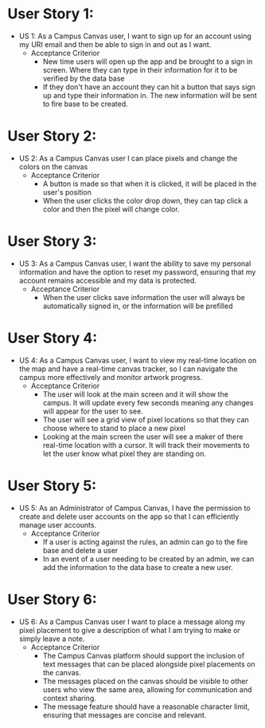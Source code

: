 # User Story 1:
- US 1: As a Campus Canvas user, I want to sign up for an account using my URI email and then be able to sign in and out as I want.
    - Acceptance Criterior
      - New time users will open up the app and be brought to a sign in screen. Where they can type in their information for it to be verified by the data base
      - If they don't have an account they can hit a button that says sign up and type their information in. The new information will be sent to fire base to be created. 
# User Story 2:
- US 2: As a Campus Canvas user I can place pixels and change the colors on the canvas
  - Acceptance Criterior
      - A button is made so that when it is clicked, it will be placed in the user's position
      - When the user clicks the color drop down, they can tap click a color and then the pixel will change color. 
# User Story 3:
- US 3: As a Campus Canvas user, I want the ability to save my personal information and have the option to reset my password, ensuring that my account remains accessible and my data is protected.
    - Acceptance Criterior
      - When the user clicks save information the user will always be automatically signed in, or the information will be prefilled
# User Story 4:
- US 4: As a Campus Canvas user, I want to view my real-time location on the map and have a real-time canvas tracker, so I can navigate the campus more effectively and monitor artwork progress.
    - Acceptance Criterior
      - The user will look at the main screen and it will show the campus. It will update every few seconds meaning any changes will appear for the user to see.
      - The user will see a grid view of pixel locations so that they can choose where to stand to place a new pixel
      - Looking at the main screen the user will see a maker of there real-time location with a cursor. It will track their movements to let the user know what pixel they are standing on.
# User Story 5:
- US 5: As an Administrator of Campus Canvas, I have the permission to create and delete user accounts on the app so that I can efficiently manage user accounts.
    - Acceptance Criterior
      - If a user is acting against the rules, an admin can go to the fire base and delete a user
      - In an event of a user needing to be created by an admin, we can add the information to the data base to create a new user.
# User Story 6:
- US 6: As a Campus Canvas user I want to place a message along my pixel placement to give a description of what I am trying to make or simply leave a note.
    - Acceptance Criterior
      - The Campus Canvas platform should support the inclusion of text messages that can be placed alongside pixel placements on the canvas.
      - The messages placed on the canvas should be visible to other users who view the same area, allowing for communication and context sharing.
      - The message feature should have a reasonable character limit, ensuring that messages are concise and relevant.
        
